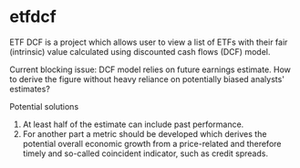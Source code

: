 # etfdcf
ETF DCF is a project which allows user to view a list of ETFs with their fair (intrinsic) value calculated using discounted cash flows (DCF) model.

Current blocking issue:
DCF model relies on future earnings estimate. How to derive the figure without heavy reliance on potentially biased analysts' estimates?

Potential solutions
1. At least half of the estimate can include past performance.
2. For another part a metric should be developed which derives the potential overall economic growth from a price-related and therefore timely and so-called coincident indicator, such as credit spreads.
